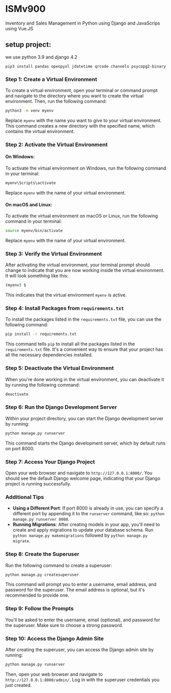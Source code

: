 # ISMv900
Inventory and Sales Management in Python using Django and JavaScrips using Vue.JS

## setup project: 
we use python 3.9 and django 4.2

```bach
pip3 install pandas openpyxl jdatetime qrcode channels psycopg2-binary

```

### Step 1: Create a Virtual Environment

To create a virtual environment, open your terminal or command prompt and navigate to the directory where you want to create the virtual environment. Then, run the following command:

```bash
python3 -m venv myenv
```

Replace `myenv` with the name you want to give to your virtual environment. This command creates a new directory with the specified name, which contains the virtual environment.

### Step 2: Activate the Virtual Environment

#### On Windows:

To activate the virtual environment on Windows, run the following command in your terminal:

```cmd
myenv\Scripts\activate
```

Replace `myenv` with the name of your virtual environment.

#### On macOS and Linux:

To activate the virtual environment on macOS or Linux, run the following command in your terminal:

```bash
source myenv/bin/activate
```

Replace `myenv` with the name of your virtual environment.

### Step 3: Verify the Virtual Environment

After activating the virtual environment, your terminal prompt should change to indicate that you are now working inside the virtual environment. It will look something like this:

```bash
(myenv) $
```

This indicates that the virtual environment `myenv` is active.

### Step 4: Install Packages from `requirements.txt`

To install the packages listed in the `requirements.txt` file, you can use the following command:

```bash
pip install -r requirements.txt
```

This command tells `pip` to install all the packages listed in the `requirements.txt` file. It's a convenient way to ensure that your project has all the necessary dependencies installed.


### Step 5: Deactivate the Virtual Environment

When you're done working in the virtual environment, you can deactivate it by running the following command:

```bash
deactivate
```


### Step 6: Run the Django Development Server

Within your project directory, you can start the Django development server by running:

```bash
python manage.py runserver
```

This command starts the Django development server, which by default runs on port 8000.

### Step 7: Access Your Django Project

Open your web browser and navigate to `http://127.0.0.1:8000/`. You should see the default Django welcome page, indicating that your Django project is running successfully.

### Additional Tips

- **Using a Different Port**: If port 8000 is already in use, you can specify a different port by appending it to the `runserver` command, like so: `python manage.py runserver 8080`.
- **Running Migrations**: After creating models in your app, you'll need to create and apply migrations to update your database schema. Run `python manage.py makemigrations` followed by `python manage.py migrate`.



### Step 8: Create the Superuser

Run the following command to create a superuser:

```bash
python manage.py createsuperuser
```

This command will prompt you to enter a username, email address, and password for the superuser. The email address is optional, but it's recommended to provide one.

### Step 9: Follow the Prompts

You'll be asked to enter the username, email (optional), and password for the superuser. Make sure to choose a strong password.

### Step 10: Access the Django Admin Site

After creating the superuser, you can access the Django admin site by running:

```bash
python manage.py runserver
```

Then, open your web browser and navigate to `http://127.0.0.1:8000/admin/`. Log in with the superuser credentials you just created.

